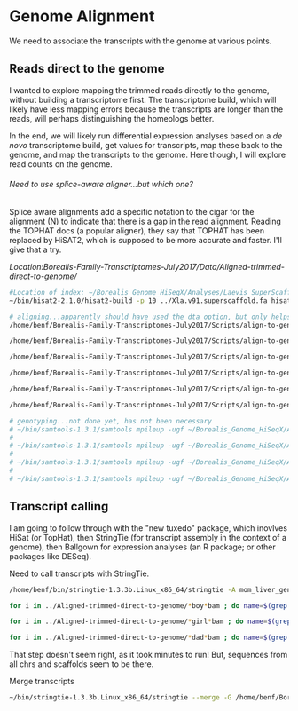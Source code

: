 # Genome Alignment

We need to associate the transcripts with the genome at various points.

## Reads direct to the genome

I wanted to explore mapping the trimmed reads directly to the genome, without building a transcriptome first. The transcriptome build, which will likely have less mapping errors because the transcripts are longer than the reads, will perhaps distinguishing the homeologs better.

In the end, we will likely run differential expression analyses based on a *de novo* transcriptome build, get values for transcripts, map these back to the genome, and map the transcripts to the genome. Here though, I will explore read counts on the genome.

###### Need to use splice-aware aligner...but which one?

Splice aware alignments add a specific notation to the cigar for the alignment (N) to indicate that there is a gap in the read alignment. Reading the TOPHAT docs (a popular aligner), they say that TOPHAT has been replaced by HiSAT2, which is supposed to be more accurate and faster. I'll give that a try.

*Location:Borealis-Family-Transcriptomes-July2017/Data/Aligned-trimmed-direct-to-genome/*

```bash
#Location of index: ~/Borealis_Genome_HiSeqX/Analyses/Laevis_SuperScaffold_Reference/HISAT-Index/*
~/bin/hisat2-2.1.0/hisat2-build -p 10 ../Xla.v91.superscaffold.fa hisat-ref

# aligning...apparently should have used the dta option, but only helps with downstream
/home/benf/Borealis-Family-Transcriptomes-July2017/Scripts/align-to-genome-with-readGroups.pl ../Trimmed/ dad --hisat

/home/benf/Borealis-Family-Transcriptomes-July2017/Scripts/align-to-genome-with-readGroups.pl ../Trimmed/ mom --hisat

/home/benf/Borealis-Family-Transcriptomes-July2017/Scripts/align-to-genome-with-readGroups.pl ../Trimmed/ boy_testis --hisat

/home/benf/Borealis-Family-Transcriptomes-July2017/Scripts/align-to-genome-with-readGroups.pl ../Trimmed/ boy_liver --hisat

/home/benf/Borealis-Family-Transcriptomes-July2017/Scripts/align-to-genome-with-readGroups.pl ../Trimmed/ girl_oviduct --hisat

/home/benf/Borealis-Family-Transcriptomes-July2017/Scripts/align-to-genome-with-readGroups.pl ../Trimmed/ girl_liver --hisat

# genotyping...not done yet, has not been necessary
# ~/bin/samtools-1.3.1/samtools mpileup -ugf ~/Borealis_Genome_HiSeqX/Analyses/Laevis_SuperScaffold_Reference/Xla.v91.superscaffold.fa -l /home/benf/Borealis_Genome_HiSeqX/Analyses/Mapping_to_laevis/Redo_Sept2016/chr1-2.bed -t DP,AD -s sort*bam | ~/bin/bcftools/bcftools call -V indels --format-fields GQ -m -O z -o mpileup_raw_BorealisTranscriptomes_chr1-2.vcf.gz
#
# ~/bin/samtools-1.3.1/samtools mpileup -ugf ~/Borealis_Genome_HiSeqX/Analyses/Laevis_SuperScaffold_Reference/Xla.v91.superscaffold.fa -l /home/benf/Borealis_Genome_HiSeqX/Analyses/Mapping_to_laevis/Redo_Sept2016/chr3-5.bed -t DP,AD -s sort*bam | ~/bin/bcftools/bcftools call -V indels --format-fields GQ -m -O z -o mpileup_raw_BorealisTranscriptomes_chr3-5.vcf.gz
#
# ~/bin/samtools-1.3.1/samtools mpileup -ugf ~/Borealis_Genome_HiSeqX/Analyses/Laevis_SuperScaffold_Reference/Xla.v91.superscaffold.fa -l /home/benf/Borealis_Genome_HiSeqX/Analyses/Mapping_to_laevis/Redo_Sept2016/chr6-910.bed -t DP,AD -s sort*bam | ~/bin/bcftools/bcftools call -V indels --format-fields GQ -m -O z -o mpileup_raw_BorealisTranscriptomes_chr6-910.vcf.gz
#
# ~/bin/samtools-1.3.1/samtools mpileup -ugf ~/Borealis_Genome_HiSeqX/Analyses/Laevis_SuperScaffold_Reference/Xla.v91.superscaffold.fa -l /home/benf/Borealis_Genome_HiSeqX/Analyses/Mapping_to_laevis/Redo_Sept2016/chr7-8.bed -t DP,AD -s sort*bam | ~/bin/bcftools/bcftools call -V indels --format-fields GQ -m -O z -o mpileup_raw_BorealisTranscriptomes_chr7-8.vcf.gz
```

## Transcript calling

I am going to follow through with the "new tuxedo" package, which inovlves HiSat (or TopHat), then StringTie (for transcript assembly in the context of a genome), then Ballgown for expression analyses (an R package; or other packages like DESeq).

Need to call transcripts with StringTie.

```bash
/home/benf/bin/stringtie-1.3.3b.Linux_x86_64/stringtie -A mom_liver_gene_abundances.tab -C mom_liver_ref_covered.gtf -G /home/benf/Borealis-Family-Transcriptomes-July2017/Analyses/ZW_Gene_Seqs/XL_9.1_v1.8.3.2.primaryTranscripts.gff3 -o mom_liver_stringtie.out ../Aligned-trimmed-direct-to-genome/sort_BJE3897_mom_liver.bam

for i in ../Aligned-trimmed-direct-to-genome/*boy*bam ; do name=$(grep -o "BJE[0-9]*_[a-z]*_[a-z]*" <(echo $i)) ; screen -d -m  /home/benf/bin/stringtie-1.3.3b.Linux_x86_64/stringtie -A $name\_gene_abundances.tab -C $name\_ref_covered.gtf -G /home/benf/Borealis-Family-Transcriptomes-July2017/Analyses/ZW_Gene_Seqs/XL_9.1_v1.8.3.2.primaryTranscripts.gff3 -o $name\_stringtie.out $i ; done

for i in ../Aligned-trimmed-direct-to-genome/*girl*bam ; do name=$(grep -o "BJE[0-9]*_[a-z]*_[a-z]*" <(echo $i)) ; screen -d -m  /home/benf/bin/stringtie-1.3.3b.Linux_x86_64/stringtie -A $name\_gene_abundances.tab -C $name\_ref_covered.gtf -G /home/benf/Borealis-Family-Transcriptomes-July2017/Analyses/ZW_Gene_Seqs/XL_9.1_v1.8.3.2.primaryTranscripts.gff3 -o $name\_stringtie.out $i ; done

for i in ../Aligned-trimmed-direct-to-genome/*dad*bam ; do name=$(grep -o "BJE[0-9]*_[a-z]*_[a-z]*" <(echo $i)) ; screen -d -m  /home/benf/bin/stringtie-1.3.3b.Linux_x86_64/stringtie -A $name\_gene_abundances.tab -C $name\_ref_covered.gtf -G /home/benf/Borealis-Family-Transcriptomes-July2017/Analyses/ZW_Gene_Seqs/XL_9.1_v1.8.3.2.primaryTranscripts.gff3 -o $name\_stringtie.out $i ; done
```
That step doesn't seem right, as it took minutes to run! But, sequences from all chrs and scaffolds seem to be there.

Merge transcripts
```bash
~/bin/stringtie-1.3.3b.Linux_x86_64/stringtie --merge -G /home/benf/Borealis-Family-Transcriptomes-July2017/Analyses/ZW_Gene_Seqs/XL_9.1_v1.8.3.2.primaryTranscripts.gff3 -o stringtie-merge.out *out
```
